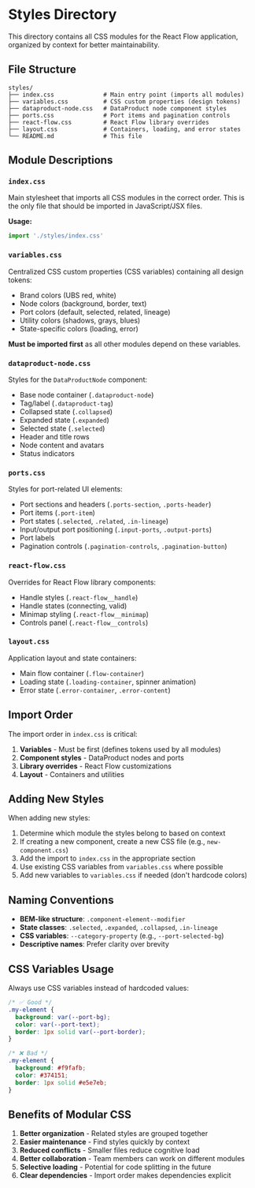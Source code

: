 # Styles Directory

This directory contains all CSS modules for the React Flow application, organized by context for better maintainability.

## File Structure

```
styles/
├── index.css              # Main entry point (imports all modules)
├── variables.css          # CSS custom properties (design tokens)
├── dataproduct-node.css   # DataProduct node component styles
├── ports.css              # Port items and pagination controls
├── react-flow.css         # React Flow library overrides
├── layout.css             # Containers, loading, and error states
└── README.md              # This file
```

## Module Descriptions

### `index.css`
Main stylesheet that imports all CSS modules in the correct order. This is the only file that should be imported in JavaScript/JSX files.

**Usage:**
```javascript
import './styles/index.css'
```

### `variables.css`
Centralized CSS custom properties (CSS variables) containing all design tokens:
- Brand colors (UBS red, white)
- Node colors (background, border, text)
- Port colors (default, selected, related, lineage)
- Utility colors (shadows, grays, blues)
- State-specific colors (loading, error)

**Must be imported first** as all other modules depend on these variables.

### `dataproduct-node.css`
Styles for the `DataProductNode` component:
- Base node container (`.dataproduct-node`)
- Tag/label (`.dataproduct-tag`)
- Collapsed state (`.collapsed`)
- Expanded state (`.expanded`)
- Selected state (`.selected`)
- Header and title rows
- Node content and avatars
- Status indicators

### `ports.css`
Styles for port-related UI elements:
- Port sections and headers (`.ports-section`, `.ports-header`)
- Port items (`.port-item`)
- Port states (`.selected`, `.related`, `.in-lineage`)
- Input/output port positioning (`.input-ports`, `.output-ports`)
- Port labels
- Pagination controls (`.pagination-controls`, `.pagination-button`)

### `react-flow.css`
Overrides for React Flow library components:
- Handle styles (`.react-flow__handle`)
- Handle states (connecting, valid)
- Minimap styling (`.react-flow__minimap`)
- Controls panel (`.react-flow__controls`)

### `layout.css`
Application layout and state containers:
- Main flow container (`.flow-container`)
- Loading state (`.loading-container`, spinner animation)
- Error state (`.error-container`, `.error-content`)

## Import Order

The import order in `index.css` is critical:

1. **Variables** - Must be first (defines tokens used by all modules)
2. **Component styles** - DataProduct nodes and ports
3. **Library overrides** - React Flow customizations
4. **Layout** - Containers and utilities

## Adding New Styles

When adding new styles:

1. Determine which module the styles belong to based on context
2. If creating a new component, create a new CSS file (e.g., `new-component.css`)
3. Add the import to `index.css` in the appropriate section
4. Use existing CSS variables from `variables.css` where possible
5. Add new variables to `variables.css` if needed (don't hardcode colors)

## Naming Conventions

- **BEM-like structure**: `.component-element--modifier`
- **State classes**: `.selected`, `.expanded`, `.collapsed`, `.in-lineage`
- **CSS variables**: `--category-property` (e.g., `--port-selected-bg`)
- **Descriptive names**: Prefer clarity over brevity

## CSS Variables Usage

Always use CSS variables instead of hardcoded values:

```css
/* ✅ Good */
.my-element {
  background: var(--port-bg);
  color: var(--port-text);
  border: 1px solid var(--port-border);
}

/* ❌ Bad */
.my-element {
  background: #f9fafb;
  color: #374151;
  border: 1px solid #e5e7eb;
}
```

## Benefits of Modular CSS

1. **Better organization** - Related styles are grouped together
2. **Easier maintenance** - Find styles quickly by context
3. **Reduced conflicts** - Smaller files reduce cognitive load
4. **Better collaboration** - Team members can work on different modules
5. **Selective loading** - Potential for code splitting in the future
6. **Clear dependencies** - Import order makes dependencies explicit
